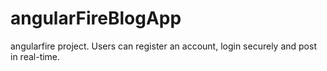 # angularFireBlogApp
angularfire project. Users can register an account, login securely and post in real-time.
